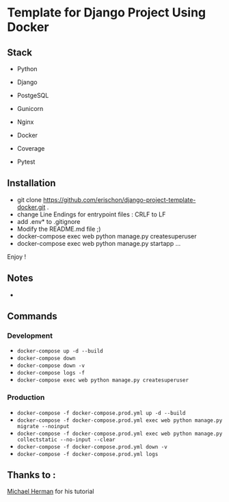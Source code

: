 # Template for Django Project Using Docker

## Stack
- Python
- Django
- PostgeSQL
- Gunicorn
- Nginx
- Docker

- Coverage
- Pytest

## Installation

- git clone https://github.com/erischon/django-project-template-docker.git .
- change Line Endings for entrypoint files : CRLF to LF
- add .env* to .gitignore
- Modify the README.md file ;)
- docker-compose exec web python manage.py createsuperuser
- docker-compose exec web python manage.py startapp ...

Enjoy !

## Notes

- 

## Commands

### Development

- `docker-compose up -d --build`
- `docker-compose down`
- `docker-compose down -v`
- `docker-compose logs -f`
- `docker-compose exec web python manage.py createsuperuser`

### Production

- `docker-compose -f docker-compose.prod.yml up -d --build`
- `docker-compose -f docker-compose.prod.yml exec web python manage.py migrate --noinput`
- `docker-compose -f docker-compose.prod.yml exec web python manage.py collectstatic --no-input --clear`
- `docker-compose -f docker-compose.prod.yml down -v`
- `docker-compose -f docker-compose.prod.yml logs`

## Thanks to :

[Michael Herman](https://testdriven.io/blog/dockerizing-django-with-postgres-gunicorn-and-nginx/#conclusion) for his tutorial

